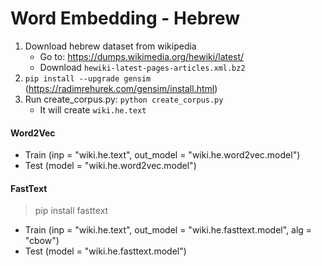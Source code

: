 Word Embedding - Hebrew
============================

1. Download hebrew dataset from wikipedia
   - Go to: https://dumps.wikimedia.org/hewiki/latest/
   - Download `hewiki-latest-pages-articles.xml.bz2`
2. `pip install --upgrade gensim` (https://radimrehurek.com/gensim/install.html)
3. Run create_corpus.py: `python create_corpus.py`
    - It will create `wiki.he.text`

####  Word2Vec
- Train (inp = "wiki.he.text", out_model = "wiki.he.word2vec.model")
- Test (model = "wiki.he.word2vec.model")

####  FastText
> pip install fasttext

- Train (inp = "wiki.he.text", out_model = "wiki.he.fasttext.model", alg = "cbow")
- Test (model = "wiki.he.fasttext.model")


